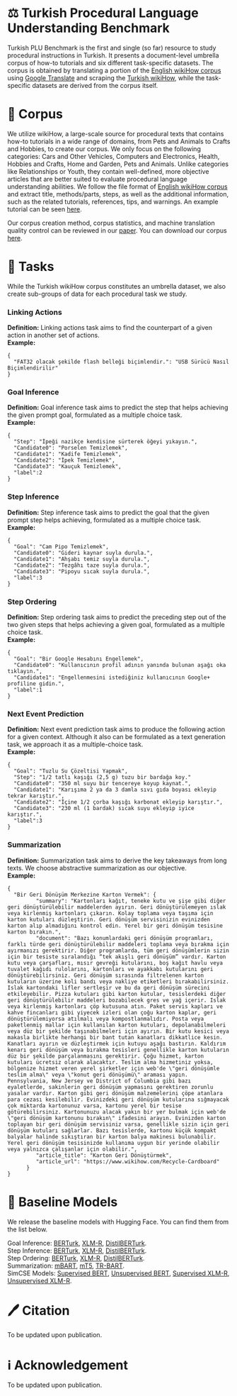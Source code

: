 # ⚖ Turkish Procedural Language Understanding Benchmark

Turkish PLU Benchmark is the first and single (so far) resource to study procedural instructions in Turkish. It presents a document-level umbrella corpus of how-to tutorials and six different task-specific datasets. The corpus is obtained by translating a portion of the [English wikiHow corpus](https://github.com/zharry29/wikihow-goal-step) using [Google Translate](https://cloud.google.com/translate) and scraping the [Turkish wikiHow](https://www.wikihow.com.tr), while the task-specific datasets are derived from the corpus itself. 

# 📖 Corpus

We utilize wikiHow, a large-scale source for procedural texts that contains how-to tutorials in a wide range of domains, from Pets and Animals to Crafts and Hobbies, to create our corpus. We only focus on the following categories: Cars and Other Vehicles, Computers and Electronics, Health, Hobbies and Crafts, Home and Garden, Pets and Animals. Unlike categories like Relationships or Youth, they contain well-defined, more objective articles that are better suited to evaluate procedural language understanding abilities. We follow the file format of [English wikiHow corpus](https://github.com/zharry29/wikihow-goal-step) and extract title, methods/parts, steps, as well as the additional information, such as the related tutorials, references, tips, and warnings. An example tutorial can be seen [here](https://github.com/ardauzunoglu/turkish-plu/blob/main/example_tutorial.json).

Our corpus creation method, corpus statistics, and machine translation quality control can be reviewed in our [paper](). You can download our corpus [here]().

# 🥅 Tasks

While the Turkish wikiHow corpus constitutes an umbrella dataset, we also create sub-groups of data for each procedural task we study.

### Linking Actions

**Definition:** Linking actions task aims to find the counterpart of a given action in another set of actions. <br>
**Example:** 
```
{
  "FAT32 olacak şekilde flash belleği biçimlendir.": "USB Sürücü Nasıl Biçimlendirilir"
}
```
### Goal Inference

**Definition:** Goal inference task aims to predict the step that helps achieving the given prompt goal, formulated as a multiple choice task. <br>
**Example:** 
```
{
  "Step": "İpeği nazikçe kendisine sürterek öğeyi yıkayın.",
  "Candidate0": "Porselen Temizlemek",
  "Candidate1": "Kadife Temizlemek",
  "Candidate2": "İpek Temizlemek",
  "Candidate3": "Kauçuk Temizlemek",
  "label":2
}
```
### Step Inference

**Definition:** Step inference task aims to predict the goal that the given prompt step helps achieving, formulated as a multiple choice task. <br>
**Example:** 
```
{
  "Goal": "Cam Pipo Temizlemek",
  "Candidate0": "Gideri kaynar suyla durula.",
  "Candidate1": "Ahşabı temiz suyla durula.",
  "Candidate2": "Tezgâhı taze suyla durula.",
  "Candidate3": "Pipoyu sıcak suyla durula.",
  "label":3
}
```
### Step Ordering

**Definition:** Step ordering task aims to predict the preceding step out of the two given steps that helps achieving a given goal, formulated as a multiple choice task. <br>
**Example:** 
```
{
  "Goal": "Bir Google Hesabını Engellemek",
  "Candidate0": "Kullanıcının profil adının yanında bulunan aşağı oka tıklayın.",
  "Candidate1": "Engellenmesini istediğiniz kullanıcının Google+ profiline gidin.",
  "label":1
}
```
### Next Event Prediction

**Definition:** Next event prediction task aims to produce the following action for a given context. Although it also can be formulated as a text generation task, we approach it as a multiple-choice task. <br>
**Example:** 
```
{
  "Goal": "Tuzlu Su Çözeltisi Yapmak",
  "Step": "1/2 tatlı kaşığı (2,5 g) tuzu bir bardağa koy."
  "Candidate0": "350 ml suyu bir tencereye koyup kaynat.",
  "Candidate1": "Karışıma 2 ya da 3 damla sıvı gıda boyası ekleyip tekrar karıştır.",
  "Candidate2": "İçine 1/2 çorba kaşığı karbonat ekleyip karıştır.",
  "Candidate3": "230 ml (1 bardak) sıcak suyu ekleyip iyice karıştır.",
  "label":3
}
```
### Summarization

**Definition:** Summarization task aims to derive the key takeaways from long texts. We choose abstractive summarization as our objective. <br>
**Example:** 
```
{
  "Bir Geri Dönüşüm Merkezine Karton Vermek": {
         "summary": "Kartonları kağıt, teneke kutu ve şişe gibi diğer geri dönüştürülebilir maddelerden ayırın. Geri dönüştürülemeyen ıslak veya kirlenmiş kartonları çıkarın. Kolay toplama veya taşıma için karton kutuları düzleştirin. Geri dönüşüm servisinizin evinizden karton alıp almadığını kontrol edin. Yerel bir geri dönüşüm tesisine karton bırakın.",
         "document": "Bazı konumlardaki geri dönüşüm programları, farklı türde geri dönüştürülebilir maddeleri toplama veya bırakma için ayırmanızı gerektirir. Diğer programlarda, tüm geri dönüşümlerin sizin için bir tesiste sıralandığı “tek akışlı geri dönüşüm” vardır. Karton kutu veya çarşafları, mısır gevreği kutularını, boş kağıt havlu veya tuvalet kağıdı rulolarını, kartonları ve ayakkabı kutularını geri dönüştürebilirsiniz. Geri dönüşüm sırasında filtrelenen karton kutuların üzerine koli bandı veya nakliye etiketleri bırakabilirsiniz. Islak kartondaki lifler sertleşir ve bu da geri dönüşüm sürecini etkileyebilir. Pizza kutuları gibi karton kutular, tesislerdeki diğer geri dönüştürülebilir maddeleri bozabilecek gres ve yağ içerir. Islak veya kirlenmiş kartonları çöp kutusuna atın. Paket servis kapları ve kahve fincanları gibi yiyecek izleri olan çoğu karton kaplar, geri dönüştürülemiyorsa atılmalı veya kompostlanmalıdır. Posta veya paketlenmiş mallar için kullanılan karton kutuları, depolanabilmeleri veya düz bir şekilde taşınabilmeleri için ayırın. Bir kutu kesici veya makasla birlikte herhangi bir bant tutan kanatları dikkatlice kesin. Kanatları ayırın ve düzleştirmek için kutuyu aşağı bastırın. Kaldırım kenarı geri dönüşüm veya bırakma tesisleri genellikle karton kutuların düz bir şekilde parçalanmasını gerektirir. Çoğu hizmet, karton kutuları ücretsiz olarak alacaktır. Teslim alma hizmetiniz yoksa, bölgenize hizmet veren yerel şirketler için web'de \"geri dönüşümle teslim alma\" veya \"konut geri dönüşümü\" araması yapın. Pennsylvania, New Jersey ve District of Columbia gibi bazı eyaletlerde, sakinlerin geri dönüşüm yapmasını gerektiren zorunlu yasalar vardır. Karton gibi geri dönüşüm malzemelerini çöpe atanlara para cezası kesilebilir. Evinizdeki geri dönüşüm kutularına sığmayacak çok miktarda kartonunuz varsa, kartonu yerel bir tesise götürebilirsiniz. Kartonunuzu alacak yakın bir yer bulmak için web'de \"geri dönüşüm kartonunu bırakın\" ifadesini arayın. Evinizden karton toplayan bir geri dönüşüm servisiniz varsa, genellikle sizin için geri dönüşüm kutuları sağlarlar. Bazı tesislerde, kartonu küçük kompakt balyalar halinde sıkıştıran bir karton balya makinesi bulunabilir. Yerel geri dönüşüm tesisinizde kullanıma uygun bir yerinde olabilir veya yalnızca çalışanlar için olabilir.",
         "article_title": "Karton Geri Dönüştürmek",
         "article_url": "https://www.wikihow.com/Recycle-Cardboard"
      }
}
```
# 🤖 Baseline Models

We release the baseline models with Hugging Face. You can find them from the list below.

Goal Inference: [BERTurk](https://huggingface.co/ardauzunoglu/BERTurk-GI), [XLM-R](https://huggingface.co/ardauzunoglu/XLM-R-Turkish-GI), [DistilBERTurk](https://huggingface.co/ardauzunoglu/DistilBERTurk-GI). <br>
Step Inference: [BERTurk](https://huggingface.co/ardauzunoglu/BERTurk-SI), [XLM-R](https://huggingface.co/ardauzunoglu/XLM-R-Turkish-SI), [DistilBERTurk](https://huggingface.co/ardauzunoglu/DistilBERTurk-SI). <br>
Step Ordering: [BERTurk](https://huggingface.co/ardauzunoglu/BERTurk-SO), [XLM-R](https://huggingface.co/ardauzunoglu/XLM-R-Turkish-SO), [DistilBERTurk](https://huggingface.co/ardauzunoglu/DistilBERTurk-SO). <br>
Summarization: [mBART](https://huggingface.co/ardauzunoglu/mbart-pro-summ), [mT5](https://huggingface.co/ardauzunoglu/mt5-base-pro-summ), [TR-BART](https://huggingface.co/ardauzunoglu/tr-bart-pro-summ). <br>
SimCSE Models: [Supervised BERT](https://huggingface.co/ardauzunoglu/sup-simcse-tr-bert-base), [Unsupervised BERT](https://huggingface.co/ardauzunoglu/unsup-simcse-tr-bert-base), [Supervised XLM-R](https://huggingface.co/ardauzunoglu/sup-simcse-tr-xlm-roberta-base), [Unsupervised XLM-R](https://huggingface.co/ardauzunoglu/unsup-simcse-tr-xlm-roberta-base). <br>

# 🖊️ Citation

To be updated upon publication.

# ℹ️ Acknowledgement

To be updated upon publication.
